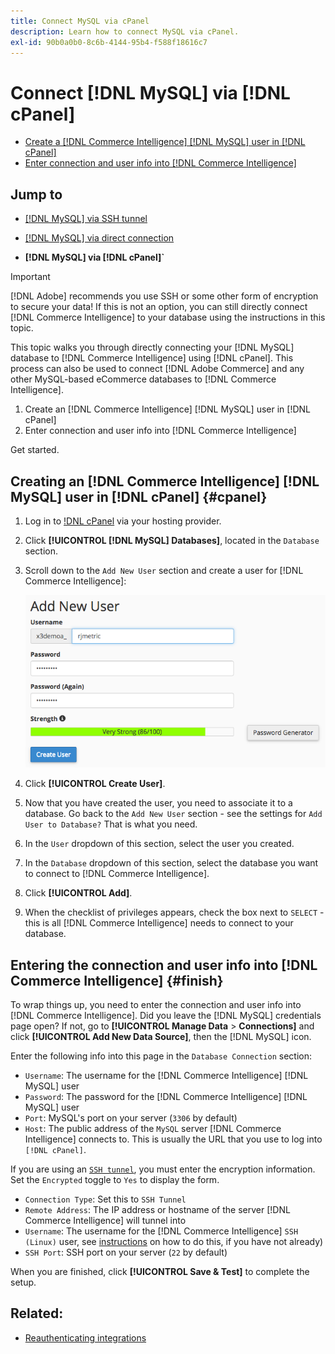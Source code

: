 ```yaml
---
title: Connect MySQL via cPanel
description: Learn how to connect MySQL via cPanel.
exl-id: 90b0a0b0-8c6b-4144-95b4-f588f18616c7
---
```

# Connect [!DNL MySQL] via [!DNL cPanel]

* [Create a [!DNL Commerce Intelligence] [!DNL MySQL] user in [!DNL cPanel]](#cpanel)
* [Enter connection and user info into [!DNL Commerce Intelligence]](#finish)

## Jump to

* [[!DNL MySQL] via SSH tunnel](../integrations/mysql-via-ssh-tunnel.md)
* [[!DNL MySQL] via direct connection](../integrations/mysql-via-a-direct-connection.md)

* **[!DNL MySQL] via [!DNL cPanel]`**

>[!IMPORTANT]
>
>[!DNL Adobe] recommends you use SSH or some other form of encryption to secure your data! If this is not an option, you can still directly connect [!DNL Commerce Intelligence] to your database using the instructions in this topic.

This topic walks you through directly connecting your [!DNL MySQL] database to [!DNL Commerce Intelligence] using [!DNL cPanel]. This process can also be used to connect [!DNL Adobe Commerce] and any other MySQL-based eCommerce databases to [!DNL Commerce Intelligence].

1. Create an [!DNL Commerce Intelligence] [!DNL MySQL] user in [!DNL cPanel]
1. Enter connection and user info into [!DNL Commerce Intelligence]

Get started.

## Creating an [!DNL Commerce Intelligence] [!DNL MySQL] user in [!DNL cPanel] {#cpanel}

1. Log in to [!DNL cPanel](../../../data-analyst/importing-data/integrations/mysql-via-cpanel.md) via your hosting provider.
1. Click **[!UICONTROL [!DNL MySQL] Databases]**, located in the `Database` section.
1. Scroll down to the `Add New User` section and create a user for [!DNL Commerce Intelligence]:

     ![](../../../assets/create-mbi-mysql-user-cpanel.png)

1. Click **[!UICONTROL Create User]**.
1. Now that you have created the user, you need to associate it to a database. Go back to the `Add New User` section - see the settings for `Add User to Database?` That is what you need.
1. In the `User` dropdown of this section, select the user you created.
1. In the `Database` dropdown of this section, select the database you want to connect to [!DNL Commerce Intelligence].
1. Click **[!UICONTROL Add]**.
1. When the checklist of privileges appears, check the box next to `SELECT` - this is all [!DNL Commerce Intelligence] needs to connect to your database.

## Entering the connection and user info into [!DNL Commerce Intelligence] {#finish}

To wrap things up, you need to enter the connection and user info into [!DNL Commerce Intelligence]. Did you leave the [!DNL MySQL] credentials page open? If not, go to **[!UICONTROL Manage Data** > **Connections]** and click **[!UICONTROL Add New Data Source]**, then the [!DNL MySQL] icon.

Enter the following info into this page in the `Database Connection` section:

* `Username`: The username for the [!DNL Commerce Intelligence] [!DNL MySQL] user
* `Password`: The password for the [!DNL Commerce Intelligence] [!DNL MySQL] user
* `Port`: MySQL's port on your server (`3306` by default)
* `Host`: The public address of the `MySQL` server [!DNL Commerce Intelligence] connects to. This is usually the URL that you use to log into `[!DNL cPanel]`.

If you are using an [`SSH tunnel`](../integrations/mysql-via-ssh-tunnel.md), you must enter the encryption information. Set the `Encrypted` toggle to `Yes` to display the form.

* `Connection Type`: Set this to `SSH Tunnel`
* `Remote Address`: The IP address or hostname of the server [!DNL Commerce Intelligence] will tunnel into
* `Username`: The username for the [!DNL Commerce Intelligence] `SSH (Linux)` user, see [instructions](../../../data-analyst/importing-data/integrations/mysql-via-ssh-tunnel.md) on how to do this, if you have not already)
* `SSH Port`: SSH port on your server (`22` by default)

When you are finished, click **[!UICONTROL Save & Test]** to complete the setup.

## Related:

* [Reauthenticating integrations](https://experienceleague.adobe.com/docs/commerce-knowledge-base/kb/how-to/mbi-reauthenticating-integrations.html?lang=en)
